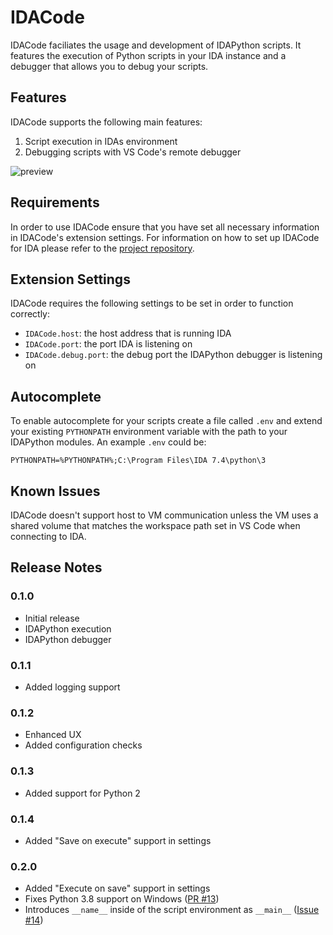 # IDACode

IDACode faciliates the usage and development of IDAPython scripts. It features the execution of Python scripts in your IDA instance and a debugger that allows you to debug your scripts.

## Features

IDACode supports the following main features:

1. Script execution in IDAs environment
2. Debugging scripts with VS Code's remote debugger

![preview](https://raw.githubusercontent.com/ioncodes/idacode/master/idacode/images/preview.gif)

## Requirements

In order to use IDACode ensure that you have set all necessary information in IDACode's extension settings. For information on how to set up IDACode for IDA please refer to the [project repository](https://github.com/ioncodes/idacode).

## Extension Settings

IDACode requires the following settings to be set in order to function correctly:

* `IDACode.host`: the host address that is running IDA
* `IDACode.port`: the port IDA is listening on
* `IDACode.debug.port`: the debug port the IDAPython debugger is listening on

## Autocomplete

To enable autocomplete for your scripts create a file called `.env` and extend your existing `PYTHONPATH` environment variable with the path to your IDAPython modules. An example `.env` could be:

```
PYTHONPATH=%PYTHONPATH%;C:\Program Files\IDA 7.4\python\3
```

## Known Issues

IDACode doesn't support host to VM communication unless the VM uses a shared volume that matches the workspace path set in VS Code when connecting to IDA.

## Release Notes

### 0.1.0

- Initial release
- IDAPython execution
- IDAPython debugger

### 0.1.1

- Added logging support

### 0.1.2

- Enhanced UX
- Added configuration checks

### 0.1.3

- Added support for Python 2

### 0.1.4

- Added "Save on execute" support in settings

### 0.2.0

- Added "Execute on save" support in settings
- Fixes Python 3.8 support on Windows ([PR #13](https://github.com/ioncodes/idacode/pull/13))
- Introduces `__name__` inside of the script environment as `__main__` ([Issue #14](https://github.com/ioncodes/idacode/issues/14))